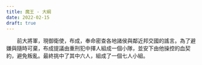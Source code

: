 ```yaml
---
title: 魔王 - 大綱
date: 2022-02-15
draft: true
---
```


　　前大將軍，現御衛使，布成，奉命密查各地諸侯與鄰近邦交國的謠言。為了避嫌與隨時可棄，布成提議由重刑犯中擇人組成一個小隊，並安下由他操控的血契約，避免叛亂。最終挑中了其中六人，組成了一個七人小組。
